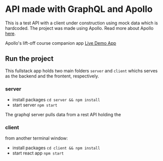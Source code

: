 # API made with GraphQL and Apollo

This is a test API with a client under construction using mock data which is hardcoded. The project was made using
Apollo. Read more about Apollo [here](https://studio.apollographql.com/).

Apollo's lift-off course companion app
[Live Demo App](https://lift-off-client-demo.netlify.app/)

## Run the project

This fullstack app holds two main folders `server` and `client` whichs serves as the backend and the
frontent, respectively.

### server

- install packages `cd server && npm install`
- start server `npm start`

The graphql server pulls data from a rest API holding the

### client

from another terminal window:

- install packages `cd client && npm install`
- start react app `npm start`
